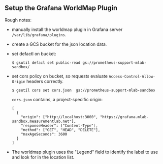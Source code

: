 ## Setup the Grafana WorldMap Plugin


Rough notes:

* manually install the worldmap plugin in Grafana server `/var/lib/grafana/plugins`.
* create a GCS bucket for the json location data.
* set defactl on bucket:
  ```
  $ gsutil defacl set public-read gs://prometheus-support-mlab-sandbox/
  ```
* set cors policy on bucket, so requests evaluate `Access-Control-Allow-Origin`
  headers correctly.
  ```
  $ gsutil cors set cors.json  gs://prometheus-support-mlab-sandbox
  ```

  `cors.json` contains, a project-specific origin:
  ```
  [
    {
      "origin": ["http://localhost:3000", "https://grafana.mlab-sandbox.measurementlab.net"],
      "responseHeader": ["Content-Type"],
      "method": ["GET", "HEAD", "DELETE"],
      "maxAgeSeconds": 3600
    }
  ]
  ```

* The worldmap plugin uses the "Legend" field to identify the label to use and
  look for in the location list.

